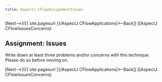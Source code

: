 ```yaml
---
title: AspectJ_CFlowAssignmentIssues
---
```

[Next-->]({{ site.pagesurl }}/AspectJ CFlowApplications|<--Back]] [[AspectJ CFlowIssuesConcerns)

## Assignment: Issues
Write down at least three problems and/or concerns with this technique. Please do so before moving on.

[Next-->]({{ site.pagesurl }}/AspectJ CFlowApplications|<--Back]] [[AspectJ CFlowIssuesConcerns)